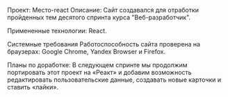 Проект: Место-react
Описание:
Сайт создавался для отработки пройденных тем десятого спринта курса "Веб-разработчик".

Примененные технологии: React.

Системные требования Работоспособность сайта проверена на браузерах: Google Chrome, Yandex Browser и Firefox.

Планы по доработке: В следующем спринте мы продолжим портировать этот проект на «Реакт» и добавим возможность редактировать пользовательские данные, создавать новые карточки и ставить «лайки».